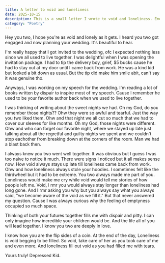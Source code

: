 ```yaml
---
title: A letter to void and loneliness
date: 2025-10-15
description: This is a small letter I wrote to void and loneliness. Emotions I've been drenched in years ago. I've pictured them as my own two bestfriends by how long I've felt them. But now they've wedded and this's my letter to them.
category: "Poetry"
---
```


Hey you two, I hope you're as void and lonely as it gets. I heard you two got engaged and now planning your wedding. It's beautiful to hear.

I'm really happy that I got invited to the wedding, ofc I expected nothing less since we all used to live together. I was delightful when I was opening the invitation package. I had to tip the delivery boy, grief, $5 bucks cause he had to stay out at my door until I came back from work. He was a kind kid but looked a bit down as usual. But the tip did make him smile abit, can't say it was genuine tho.

Anyways, I was working on my speech for the wedding. I'm reading a lot of books written by dispair to inspire most of my speech. Cause I remember he used to be your favorite author back when we used to live together.

I was thinking of writing about the sweet nights we had. Oh my God, do you remember those nights?? Ohw they were so awful and tearful. Just the way you two liked them. Ohw and that night we all cut so much that we had to cover our sleeves for like months. Oh my God, those nights were different. Ohw and who can forget our favorite night, where we stayed up late just talking about all the regretful and guilty nights we spent and we couldn't stop eachother from breaking down at the corners of the room. Man we had a blast back then.

I always knew you two went well together. It was obvious but I guess I was too naive to notice it much. There were signs I noticed but it all makes sense now. How void always stays up late till loneliness came back from work. Ohw and how loneliness always stole your hoodies. I sometimes felt like the thirdwheel but it had to be extreme. You two always made me part of you. Loneliness would make me cry while void would tell me stories of how people left me. Void, I rmr you would always stay longer than loneliness had long gone. And I rmr asking you why but you always say what you always said, "we become aware of the void as we fill it." But that never answered my question. Cause I was always curious why the feeling of emptyness occupied so much space.

Thinking of both your futures together fills me with dispair and pitty. I can only imagine how incredible your children would be. And the life all of you will lead together. I know you two are deeply in love.

I know how you are the flip sides of a coin. At the end of the day, Loneliness is void begging to be filled. So void, take care of her as you took care of me and even more. And loneliness fill out void as you had filled me with tears.

Yours truly! Depressed Kid.
